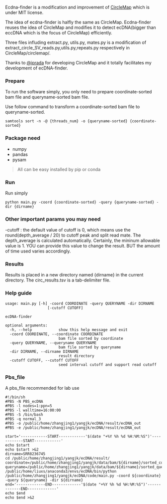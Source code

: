 Ecdna-finder is a modification and improvement of [CircleMap](https://github.com/iprada/Circle-Map) which is under MIT license.

The idea of ecdna-finder is halfly the same as CircleMap. Ecdna-finder reuses the idea of CircleMap and modifies it to detect ecDNA(bigger than eccDNA which is the focus of CircleMap) efficiently.

Three files influding extract.py, utils.py, mates.py is a modification of extract_circle_SV_reads.py,utils.py,repeats.py respectively in CircleMap/circlemap/.

Thanks to [@iprada](https://github.com/iprada) for developing CircleMap and it totally facilitates my development of ecDNA-finder.


### Prepare
To run the software simply, you only need to prepare coordinate-sorted bam file and queryname-sorted bam file.

Use follow command to transform a coordinate-sorted bam file to queryname-sorted.
```shell script
samtools sort -n -@ {threads_num} -o {queryname-sorted} {coordinate-sorted}
```

### Package need
- numpy
- pandas
- pysam

> All can be easy installed by pip or conda

### Run
Run simply
```shell script
python main.py -coord {coordinate-sorted} -query {queryname-sorted} -dir {dirname}
```

### Other important params you may need
-cutoff : the default value of cutoff is 0, which means use the round(depth_average / 20) to cutoff peak and split read mate.
The depth_average is calculated automatically. Certainly, the mininum allowable value is 1. YOU can provide this value to change the result.
BUT the amount of time used varies accordingly.

### Results
Results is placed in a new directory named {dirname} in the current directory.
The circ_results.tsv is a tab-delimiter file.

### Help guide
```
usage: main.py [-h] -coord COORDINATE -query QUERYNAME -dir DIRNAME
                   [-cutoff CUTOFF]

ecDNA-finder

optional arguments:
  -h, --help            show this help message and exit
  -coord COORDINATE, --coordinate COORDINATE
                        bam file sorted by coordinate
  -query QUERYNAME, --queryname QUERYNAME
                        bam file sorted by queryname
  -dir DIRNAME, --dirname DIRNAME
                        result directory
  -cutoff CUTOFF, --cutoff CUTOFF
                        seed interval cutoff and support read cutoff
```

### Pbs_file
A pbs_file recommended for lab use
```shell script
#!/bin/sh
#PBS -N PBS_ecDNA
#PBS -l nodes=1:ppn=5
#PBS -l walltime=16:00:00
#PBS -S /bin/bash
#PBS -q normal_3
#PBS -o /public/home/zhangjing1/yangjk/ecDNA/result/ecDNA_out
#PBS -e /public/home/zhangjing1/yangjk/ecDNA/result/ecDNA_out

start='------------START------------'$(date "+%Y %h %d %H:%M:%S")'------------START------------'
echo $start
echo $start >&2
dirname=SRR8236745
cd /public/home/zhangjing1/yangjk/ecDNA/result/
coordinate=/public/home/zhangjing1/yangjk/data/bam/${dirname}/sorted_coordinate.bam
queryname=/public/home/zhangjing1/yangjk/data/bam/${dirname}/sorted_query_name.bam
/public/home/liuxs/anaconda3/envs/ecDNA/bin/python /public/home/zhangjing1/yangjk/ecDNA/code/main.py -coord ${coordinate} -query ${queryname} -dir ${dirname}
end='-------------END-------------'$(date "+%Y %h %d %H:%M:%S")'-------------END-------------'
echo $end
echo $end >&2

```

